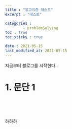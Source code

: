 ```yaml
---
title : "알고리즘 테스트"
excerpt : "테스트"

categories : 
        - problemSolving
toc : true
toc_sticky : true

date : 2021-05-15
last_modified_at: 2021-05-15
---
```


지금부터 블로그를 시작한다.

# 1. 문단 1

<p>&nbsp;</p>
<p>&nbsp;</p>
<script src="https://gist.github.com/Daesun-Yoo/ff8a3ba99cf4bb585ac5887b21c98511.js"></script>

하하하